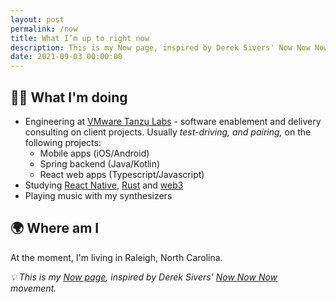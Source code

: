```yaml
---
layout: post
permalink: /now
title: What I’m up to right now
description: This is my Now page, inspired by Derek Sivers' Now Now Now movement. 
date: 2021-09-03 00:00:00
---
```

## 👨‍💻  What I'm doing
- Engineering at [VMware Tanzu Labs](https://tanzu.vmware.com/labs) - software enablement and delivery consulting on client projects. Usually *test-driving, and pairing,* on the following projects:
    - Mobile apps (iOS/Android)
    - Spring backend (Java/Kotlin)
    - React web apps (Typescript/Javascript)
- Studying [React Native](https://reactnative.dev/), [Rust](https://www.rust-lang.org/) and [web3](https://web3.foundation/)
- Playing music with my synthesizers

## 🌍  Where am I
At the moment, I'm living in Raleigh, North Carolina.

*💡 This is my [Now page](https://nownownow.com/about), inspired by Derek Sivers' [Now Now Now](https://nownownow.com/) movement.*